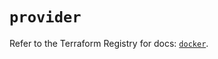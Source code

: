 # `provider`

Refer to the Terraform Registry for docs: [`docker`](https://registry.terraform.io/providers/kreuzwerker/docker/3.1.2/docs).
